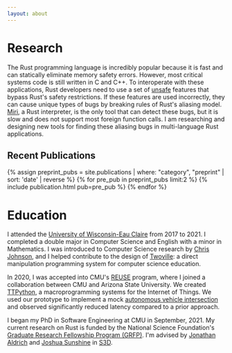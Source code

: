 ```yaml
---
layout: about
---
```

# Research
The Rust programming language is incredibly popular because it is fast and can statically eliminate memory safety errors. However, most critical systems code is still written in C and C++. To interoperate with these applications, Rust developers need to use a set of [unsafe](https://doc.rust-lang.org/book/ch19-01-unsafe-rust.html) features that bypass Rust's safety restrictions. If these features are used incorrectly, they can cause unique types of bugs by breaking rules of Rust's aliasing model. [Miri](https://github.com/rust-lang/miri), a Rust interpreter, is the only tool that can detect these bugs, but it is slow and does not support most foreign function calls. I am researching and designing new tools for finding these aliasing bugs in multi-language Rust applications.

## Recent Publications
{% assign preprint_pubs = site.publications | where: "category", "preprint" | sort: 'date' | reverse %}
{% for pre_pub in preprint_pubs limit:2 %}
{% include publication.html pub=pre_pub %}
{% endfor %}

# Education
I attended the [University of Wisconsin-Eau Claire](https://www.uwec.edu/) from 2017 to 2021. I completed a double major in Computer Science and English with a minor in Mathematics. I was introduced to Computer Science research by [Chris Johnson](https://www.jmu.edu/cise/cs/people/faculty-staff/johnson-chris.shtml), and I helped contribute to the design of [Twoville](https://twodee.org/twoville/plateau-2024/): a direct manipulation programming system for computer science education.

In 2020, I was accepted into CMU's [REUSE](https://www.cmu.edu/scs/s3d/reuse/Research/index.html) program, where I joined a collaboration between CMU and Arizona State University. We created [TTPython](http://ccsg.ece.cmu.edu/ttpython/index.html), a macroprogramming systems for the Internet of Things. We used our prototype to implement a mock [autonomous vehicle intersection](https://news.asu.edu/20210716-connected-autonomous-vehicles-make-intersections-safer) and observed significantly reduced latency compared to a prior approach.

I began my PhD in Software Engineering at CMU in September, 2021. My current research on Rust is funded by the National Science Foundation's [Graduate Research Fellowship Program (GRFP)](https://www.nsfgrfp.org/). I'm advised by [Jonathan Aldrich](https://www.cs.cmu.edu/~aldrich/) and [Joshua Sunshine](https://www.cs.cmu.edu/~jssunshi/) in [S3D](https://s3d.cmu.edu/).